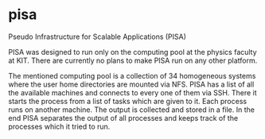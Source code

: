 # pisa
Pseudo Infrastructure for Scalable Applications (PISA)

PISA was designed to run only on the computing pool at the physics faculty at KIT. There are currently no plans to make PISA run on any other platform.

The mentioned computing pool is a collection of 34 homogeneous systems where the user home directories are mounted via NFS. PISA has a list of all the available machines and connects to every one of them via SSH. There it starts the process from a list of tasks which are given to it. Each process runs on another machine. The output is collected and stored in a file. In the end PISA separates the output of all processes and keeps track of the processes which it tried to run.
